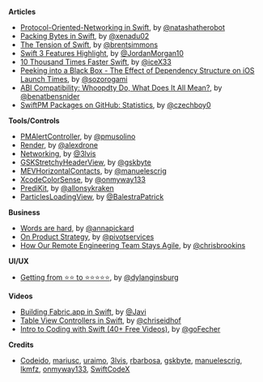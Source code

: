 
**Articles**

* [Protocol-Oriented-Networking in Swift](https://www.natashatherobot.com/protocol-oriented-networking-in-swift/), by [@natashatherobot](https://twitter.com/natashatherobot)
* [Packing Bytes in Swift](http://www.russbishop.net/packing-bytes-in-swift), by [@xenadu02](https://twitter.com/xenadu02)
* [The Tension of Swift](http://inessential.com/2016/05/14/the_tension_of_swift), by [@brentsimmons](https://twitter.com/brentsimmons)
* [Swift 3 Features Highlight](https://medium.com/the-traveled-ios-developers-guide/swift-3-feature-highlight-c38f94359731#.it6sex1iw), by [@JordanMorgan10](https://twitter.com/JordanMorgan10)
* [10 Thousand Times Faster Swift](https://medium.com/@icex33/10-thousand-times-faster-swift-737b1accd973#.g0slzoc2u), by [@iceX33](https://twitter.com/iceX33)
* [Peeking into a Black Box - The Effect of Dependency Structure on iOS Launch Times](https://engineering.tumblr.com/post/144507330193/peeking-into-a-black-box-the-effect-of), by [@sozorogami](https://twitter.com/sozorogami)
* [ABI Compatibility: Whoopdty Do, What Does It All Mean?](http://www.bensnider.com/abi-compatibility-whoopdty-do-what-does-it-all-mean.html), by [@benatbensnider](https://twitter.com/benatbensnider)
* [SwiftPM Packages on GitHub: Statistics](https://github.com/czechboy0/swiftpm-packages-statistics), by [@czechboy0](https://twitter.com/czechboy0)
 
**Tools/Controls**

* [PMAlertController](https://github.com/Codeido/PMAlertController), by [@pmusolino](https://twitter.com/pmusolino)
* [Render](https://github.com/alexdrone/Render), by [@alexdrone](https://github.com/alexdrone)
* [Networking](https://github.com/3lvis/Networking), by [@3lvis](https://twitter.com/3lvis)
* [GSKStretchyHeaderView](https://github.com/gskbyte/GSKStretchyHeaderView), by [@gskbyte](https://twitter.com/gskbyte)
* [MEVHorizontalContacts](https://github.com/manuelescrig/MEVHorizontalContacts), by [@manuelescrig](https://twitter.com/manuelescrig)
* [XcodeColorSense](https://github.com/onmyway133/XcodeColorSense), by [@onmyway133](https://twitter.com/onmyway133)
* [PrediKit](https://github.com/TheKrakenDev/PrediKit), by [@allonsykraken](https://twitter.com/allonsykraken)
* [ParticlesLoadingView](https://github.com/BalestraPatrick/ParticlesLoadingView), by [@BalestraPatrick](https://twitter.com/BalestraPatrick)

**Business**

* [Words are hard](https://slackhq.com/words-are-hard-aabafc490d04), by [@annapickard](https://twitter.com/annapickard)
* [On Product Strategy](http://pivot.uk.com/on-product-strategy/), by [@pivotservices](https://twitter.com/pivotservices)
* [How Our Remote Engineering Team Stays Agile](https://www.helpscout.net/blog/agile-remote-teams/), by [@chrisbrookins](https://twitter.com/chrisbrookins)

**UI/UX**

* [Getting from ⭐️⭐️ to ⭐️⭐️⭐️⭐️⭐️](https://m.signalvnoise.com/getting-from-️-️-to-️-️-️-️-️-c65cc3bb7cb1), by [@dylanginsburg](https://twitter.com/dylanginsburg)

**Videos**

* [Building Fabric.app in Swift](https://realm.io/news/slug-javi-soto-building-fabric-in-swift/), by [@Javi](https://twitter.com/Javi)
* [Table View Controllers in Swift](https://realm.io/news/tryswift-chris-eidhof-table-view-controllers-swift/), by [@chriseidhof](https://twitter.com/chriseidhof)
* [Intro to Coding with Swift (40+ Free Videos)](http://swiftschool.io/course/intro-to-coding-with-swift/), by [@goFecher](https://twitter.com/goFecher)

**Credits**

* [Codeido](https://github.com/Codeido), [mariusc](https://github.com/mariusc), [uraimo](https://github.com/uraimo), [3lvis](https://github.com/3lvis), [rbarbosa](https://github.com/rbarbosa), [gskbyte](https://github.com/gskbyte), [manuelescrig](https://github.com/manuelescrig), [lkmfz](https://github.com/lkmfz), [onmyway133](https://github.com/onmyway133), [SwiftCodeX](https://github.com/swiftcodex)
